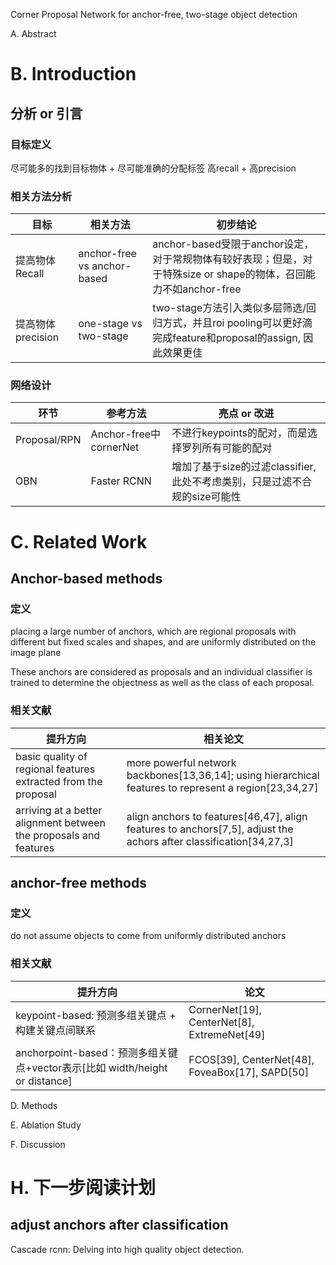 Corner Proposal Network for anchor-free, two-stage object detection

A. Abstract



# B. Introduction

## 分析 or 引言

### 目标定义

尽可能多的找到目标物体 + 尽可能准确的分配标签 高recall + 高precision

### 相关方法分析

|目标| 相关方法|初步结论|
|---|---|---|
|提高物体Recall| anchor-free vs anchor-based| anchor-based受限于anchor设定，对于常规物体有较好表现；但是，对于特殊size or shape的物体，召回能力不如anchor-free|
|提高物体precision| one-stage vs two-stage| two-stage方法引入类似多层筛选/回归方式，并且roi pooling可以更好滴完成feature和proposal的assign, 因此效果更佳|

### 网络设计

|环节|参考方法|亮点 or 改进|
|---|---|---|
|Proposal/RPN| Anchor-free中cornerNet| 不进行keypoints的配对，而是选择罗列所有可能的配对|
|OBN|Faster RCNN|增加了基于size的过滤classifier, 此处不考虑类别，只是过滤不合规的size可能性|


# C. Related Work

## Anchor-based methods

### 定义

placing a large number of anchors, which are regional proposals with different but fixed scales and shapes, and are uniformly distributed on the image plane

These anchors are considered as proposals and an individual classifier is trained to determine the objectness as well as the class of each proposal. 

### 相关文献

| 提升方向|相关论文 |
|---|---|
|basic quality of regional features extracted from the proposal|more powerful network backbones[13,36,14]; using hierarchical features to represent a region[23,34,27]|
|arriving at a better alignment between the proposals and features| align anchors to features[46,47], align features to anchors[7,5], adjust the achors after classification[34,27,3]|

## anchor-free methods

### 定义

do not assume objects to come from uniformly distributed anchors

### 相关文献

|提升方向|论文|
|---|---|
|keypoint-based: 预测多组关键点 + 构建关键点间联系| CornerNet[19], CenterNet[8], ExtremeNet[49]|
|anchorpoint-based：预测多组关键点+vector表示[比如 width/height or distance]|FCOS[39], CenterNet[48], FoveaBox[17], SAPD[50]|

D. Methods


E. Ablation Study

F. Discussion

# H. 下一步阅读计划

## adjust anchors after classification

Cascade rcnn: Delving into high quality object detection.




